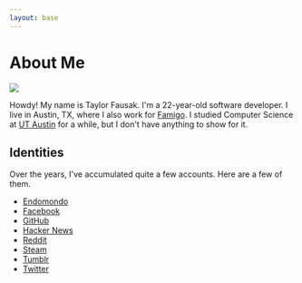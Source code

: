 ```yaml
---
layout: base
---
```


# About Me

![][1]

Howdy! My name is Taylor Fausak. I'm a 22-year-old software developer.
I live in Austin, TX, where I also work for [Famigo][2]. I studied
Computer Science at [UT Austin][3] for a while, but I don't have
anything to show for it.

## Identities

Over the years, I've accumulated quite a few accounts. Here are a
few of them.

-   [Endomondo](http://www.endomondo.com/profile/2203917)
-   [Facebook](https://www.facebook.com/taylorfausak)
-   [GitHub](https://github.com/tfausak)
-   [Hacker News](http://news.ycombinator.com/user?id=taylorfausak)
-   [Reddit](http://www.reddit.com/user/taylorfausak/)
-   [Steam](http://steamcommunity.com/id/gompers)
-   [Tumblr](http://gompr.tumblr.com/)
-   [Twitter](https://twitter.com/#!/taylorfausak)

[1]: /static/images/taylor-fausak.jpg
[2]: http://www.famigo.com/
[3]: http://www.utexas.edu/
